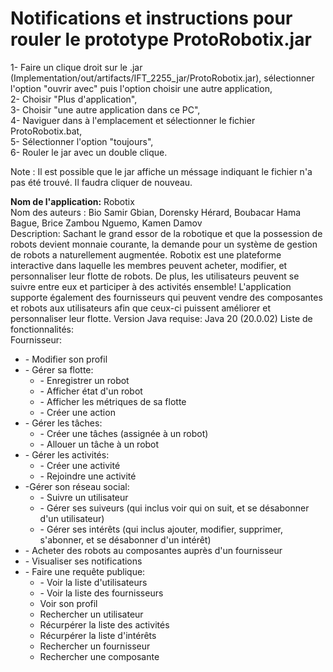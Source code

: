# Notifications et instructions pour rouler le prototype ProtoRobotix.jar

1- Faire un clique droit sur le .jar (Implementation/out/artifacts/IFT_2255_jar/ProtoRobotix.jar), sélectionner l'option "ouvrir avec" puis l'option choisir une autre application, <br>
2- Choisir "Plus d'application", <br>
3- Choisir "une autre application dans ce PC", <br>
4- Naviguer dans à l'emplacement et sélectionner le fichier ProtoRobotix.bat, <br>
5- Sélectionner l'option "toujours", <br>
6- Rouler le jar avec un double clique. <br>

Note : Il est possible que le jar affiche un méssage indiquant le fichier n'a pas été trouvé. Il faudra cliquer de nouveau. <br>


<b>Nom de l'application:</b> Robotix <br>
Nom des auteurs : Bio Samir Gbian, Dorensky Hérard, Boubacar Hama Bague, Brice Zambou Nguemo, Kamen Damov <br>
Description: Sachant le grand essor de la robotique et que la possession de robots devient monnaie courante, la demande pour un système de gestion de robots a naturellement augmentée. Robotix est une plateforme interactive dans laquelle les membres peuvent acheter, modifier, et personnaliser leur flotte de robots. De plus, les utilisateurs peuvent se suivre entre eux et participer à des activités ensemble! L'application supporte également des fournisseurs qui peuvent vendre des composantes et robots aux utilisateurs afin que ceux-ci puissent améliorer et personnaliser leur flotte.
Version Java requise: Java 20 (20.0.02)
Liste de fonctionnalités:<br>
Fournisseur: 
<ul>
  <li>
     - Modifier son profil
  </li>
 <li>
    - Gérer sa flotte: 
   <ul>
     <li>
       - Enregistrer un robot
     </li>
     <li>
       - Afficher état d'un robot
     </li>
      <li>
        - Afficher les métriques de sa flotte
      </li>
      <li>
         - Créer une action
      </li>
   </ul>
 </li>
  <li>
    - Gérer les tâches:
    <ul>
      <li>
        - Créer une tâches (assignée à un robot)
      </li>
      <li>
        - Allouer un tâche à un robot
      </li>
    </ul>
  </li>
  <li>
    - Gérer les activités:
    <ul>
      <li>
        - Créer une activité 
      </li>
      <li>
        - Rejoindre une activité
      </li>
    </ul>
  </li>
  <li>
    -Gérer son réseau social:
    <ul>
      <li>
        - Suivre un utilisateur
      </li>
      <li>
        - Gérer ses suiveurs (qui inclus voir qui on suit, et se désabonner d'un utilisateur)
      </li>
      <li>
        - Gérer ses intérêts (qui inclus ajouter, modifier, supprimer, s'abonner, et se désabonner d'un intérêt)
      </li>
    </ul>
  </li>
  <li>
    - Acheter des robots au composantes auprès d'un fournisseur
  </li>
  <li>
    - Visualiser ses notifications
  </li>
  <li> 
   -  Faire une requête publique:
    <ul>
      <li>
        - Voir la liste d'utilisateurs
      </li>
      <li>
        - Voir la liste des fournisseurs
      </li>
      <li>
        Voir son profil 
      </li>
      <li>
        Rechercher un utilisateur
      </li>
      <li>
        Récurpérer la liste des activités
      </li>
      <li>
        Récurpérer la liste d'intérêts
      </li>
      <li>
        Rechercher un fournisseur
      </li>
      <li>
        Rechercher une composante
      </li>
    </ul>  
  </li>    
</ul>
  
    
